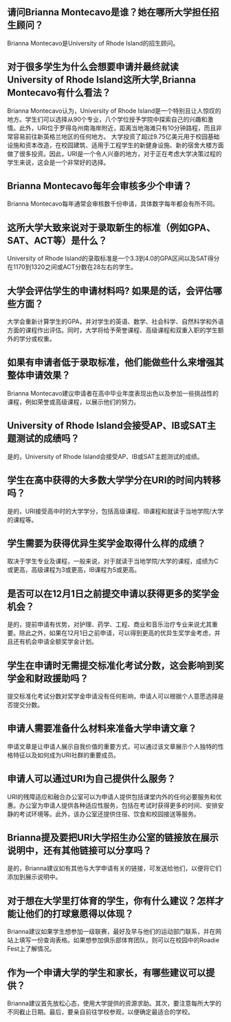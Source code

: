 
## 请问Brianna Montecavo是谁？她在哪所大学担任招生顾问？

Brianna Montecavo是University of Rhode Island的招生顾问。


## 对于很多学生为什么会想要申请并最终就读University of Rhode Island这所大学,Brianna Montecavo有什么看法？

Brianna Montecavo认为，University of Rhode Island是一个特别且让人惊叹的地方。学生们可以选择从90个专业，八个学位授予学院中探索自己的兴趣和激情。此外，URI位于罗得岛州南海岸附近，距离当地海滩只有10分钟路程，而且非常容易前往新英格兰地区的任何地方。 大学投资了超过9.75亿美元用于校园基础设施和资本改造，在校园建筑、适用于工程学生的新健身设施、新的宿舍大楼方面做了很多投资。因此，URI是一个令人兴奋的地方，对于正在考虑大学决策过程的学生来说，这会是一个非常好的选择。


## Brianna Montecavo每年会审核多少个申请？

Brianna Montecavo每年通常会审核数千份申请，具体数字每年都会有所不同。


## 这所大学大致来说对于录取新生的标准（例如GPA、SAT、ACT等）是什么？

University of Rhode Island的录取标准是一个3.3到4.0的GPA区间以及SAT得分在1170到1320之间或ACT分数在28左右的学生。


## 大学会评估学生的申请材料吗? 如果是的话，会评估哪些方面？

大学会重新计算学生的GPA，并对学生的英语、数学、社会科学、自然科学和外语方面的课程作出评估。同时，大学将给予荣誉课程、高级课程和双重入职的学生额外的学分或权重。


## 如果有申请者低于录取标准，他们能做些什么来增强其整体申请效果？

Brianna Montecavo建议申请者在高中毕业年度表现出色以及参加一些挑战性的课程，例如荣誉或高级课程，以展示他们的努力。


## University of Rhode Island会接受AP、IB或SAT主题测试的成绩吗？

是的，University of Rhode Island会接受AP、IB或SAT主题测试的成绩。


## 学生在高中获得的大多数大学学分在URI的时间内转移吗？

是的，URI接受高中时的大学学分，包括高级课程、IB课程和就读于当地学院/大学的课程等。


## 学生需要为获得优异生奖学金取得什么样的成绩？

取决于学生专业及课程，一般来说，对于就读于当地学院/大学的课程，成绩为C或更高，高级课程为3或更高，IB课程为5或更高。


## 是否可以在12月1日之前提交申请以获得更多的奖学金机会？

是的，提前申请有优势，对护理、药学、工程、商业和音乐治疗专业来说尤其重要。除此之外，如果在12月1日之前申请，可以得到更高的优异生奖学金考虑，并且还有机会申请全额奖学金计划。


## 学生在申请时无需提交标准化考试分数，这会影响到奖学金和财政援助吗？

提交标准化考试分数对奖学金申请没有任何影响，申请人可以根据个人意愿选择是否提交分数。


## 申请人需要准备什么材料来准备大学申请文章？

申请文章是让申请人展示自我价值的重要方式，可以通过该文章展示个人独特的性格特征以及如何成为URI社群的重要成员。


## 申请人可以通过URI为自己提供什么服务？

URI的残障适应和融合办公室可以为申请人提供包括课堂内外的任何必要服务和优惠。办公室为申请人提供各种适应性服务，包括在考试时获得更多的时间、安排安静的考试环境等。此外，该办公室还提供住宿、饮食和校园接送等服务。


## Brianna提及要把URI大学招生办公室的链接放在展示说明中，还有其他链接可以分享吗？

是的，Brianna建议如有其他与大学申请有关的链接，可发送给他们，以便将它们添加到展示说明中。


## 对于想在大学里打体育的学生，你有什么建议？怎样才能让他们的打球意愿得以体现？

Brianna建议如果学生想参加一级联赛，最好及早与他们的运动部门联系，并在网站上填写一份查询表格。如果想参加俱乐部体育团队，则可以在校园中的Roadie Fest上了解情况。


## 作为一个申请大学的学生和家长，有哪些建议可以提供？

Brianna建议首先放松心态，使用大学提供的资源求助。其次，要注意每所大学的不同截止日期。最后，要亲自前往学校参观，以便确定最适合的学校。

